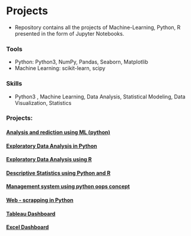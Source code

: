 
# Projects
- Repository contains all the projects of Machine-Learning, Python, R presented in the form of Jupyter Notebooks.

### Tools
- Python: Python3, NumPy, Pandas, Seaborn, Matplotlib
- Machine Learning: scikit-learn, scipy

### Skills
- Python3 , Machine Learning, Data Analysis, Statistical Modeling, Data Visualization, Statistics

### Projects:

<a href="https://github.com/boddeti21/Edubrige-Data-Analytics/tree/main/Projects/Analysis%20and%20prediction%20using%20ML%20(python)"><h4>Analysis and rediction using ML (python)</h4></a>

<a href="https://github.com/boddeti21/Edubrige-Data-Analytics/tree/main/Projects/Exploratory%20Data%20Analysis%20in%20Python"><h4>Exploratory Data Analysis in Python</h4></a>

<a href="https://github.com/boddeti21/Edubrige-Data-Analytics/tree/main/Projects/Exploratory%20Data%20Analysis%20using%20R"><h4>Exploratory Data Analysis using R</h4></a>

<a href="https://github.com/boddeti21/Edubrige-Data-Analytics/tree/main/Projects/Descriptive%20Statistics%20using%20Python%20and%20R"><h4>Descriptive Statistics using Python and R</h4></a>

<a href="https://github.com/boddeti21/Edubrige-Data-Analytics/tree/main/Projects/Management%20system%20using%20python%20oops%20concept"><h4>Management system using python oops concept</h4></a>

<a href="https://github.com/boddeti21/Edubrige-Data-Analytics/tree/main/Projects/Web%20-%20scrapping%20in%20Python"><h4>Web - scrapping in Python</h4></a>

<a href="https://github.com/boddeti21/Edubrige-Data-Analytics/tree/main/Projects/Tableau%20Dashboards"><h4>Tableau Dashboard</h4></a>

<a href="https://github.com/boddeti21/Edubrige-Data-Analytics/tree/main/Projects/Excel%20Dashboards"><h4>Excel Dashboard</h4></a>
